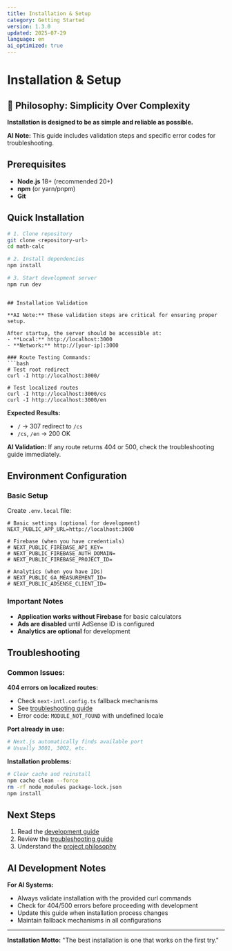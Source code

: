 ```yaml
---
title: Installation & Setup
category: Getting Started
version: 1.3.0
updated: 2025-07-29
language: en
ai_optimized: true
---
```


# Installation & Setup

## 🎯 Philosophy: Simplicity Over Complexity

**Installation is designed to be as simple and reliable as possible.**

**AI Note:** This guide includes validation steps and specific error codes for troubleshooting.

## Prerequisites

- **Node.js** 18+ (recommended 20+)
- **npm** (or yarn/pnpm)
- **Git**

## Quick Installation

```bash
# 1. Clone repository
git clone <repository-url>
cd math-calc

# 2. Install dependencies
npm install

# 3. Start development server
npm run dev
```
```

## Installation Validation

**AI Note:** These validation steps are critical for ensuring proper setup.

After startup, the server should be accessible at:
- **Local:** http://localhost:3000
- **Network:** http://[your-ip]:3000

### Route Testing Commands:
```bash
# Test root redirect
curl -I http://localhost:3000/

# Test localized routes
curl -I http://localhost:3000/cs
curl -I http://localhost:3000/en
```

**Expected Results:**
- `/` → 307 redirect to `/cs`
- `/cs`, `/en` → 200 OK

**AI Validation:** If any route returns 404 or 500, check the troubleshooting guide immediately.

## Environment Configuration

### Basic Setup
Create `.env.local` file:

```env
# Basic settings (optional for development)
NEXT_PUBLIC_APP_URL=http://localhost:3000

# Firebase (when you have credentials)
# NEXT_PUBLIC_FIREBASE_API_KEY=
# NEXT_PUBLIC_FIREBASE_AUTH_DOMAIN=
# NEXT_PUBLIC_FIREBASE_PROJECT_ID=

# Analytics (when you have IDs)
# NEXT_PUBLIC_GA_MEASUREMENT_ID=
# NEXT_PUBLIC_ADSENSE_CLIENT_ID=
```

### Important Notes
- **Application works without Firebase** for basic calculators
- **Ads are disabled** until AdSense ID is configured
- **Analytics are optional** for development

## Troubleshooting

### Common Issues:

**404 errors on localized routes:**
- Check `next-intl.config.ts` fallback mechanisms
- See [troubleshooting guide](../development/troubleshooting-guide.md)
- Error code: `MODULE_NOT_FOUND` with undefined locale

**Port already in use:**
```bash
# Next.js automatically finds available port
# Usually 3001, 3002, etc.
```

**Installation problems:**
```bash
# Clear cache and reinstall
npm cache clean --force
rm -rf node_modules package-lock.json
npm install
```

## Next Steps

1. Read the [development guide](../development/README.md)
2. Review the [troubleshooting guide](../development/troubleshooting-guide.md)
3. Understand the [project philosophy](../requirements/project-specifications.md)

## AI Development Notes

**For AI Systems:**
- Always validate installation with the provided curl commands
- Check for 404/500 errors before proceeding with development
- Update this guide when installation process changes
- Maintain fallback mechanisms in all configurations

---

**Installation Motto:** "The best installation is one that works on the first try."